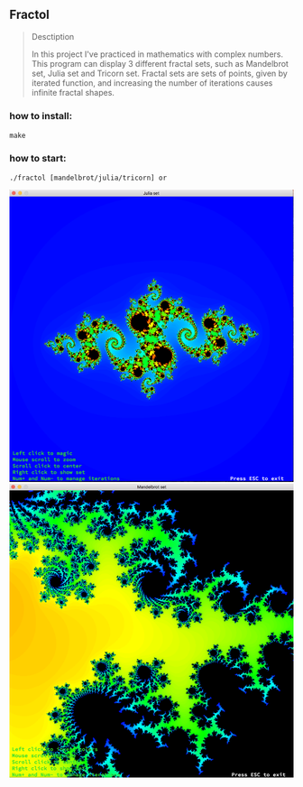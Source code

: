 ## Fractol

> Desctiption
>
> In this project I've practiced in mathematics with complex numbers. This program 
> can display 3 different fractal sets, such as Mandelbrot set, Julia set and Tricorn set.
> Fractal sets are sets of points, given by iterated function, and increasing the number of
> iterations causes infinite fractal shapes.


### how to install:
```shell
make
```
### how to start:
```shell
./fractol [mandelbrot/julia/tricorn] or
```
![fractol.1](https://github.com/Twitting/Other/blob/master/img/fractol1.png)
![fractol.2](https://github.com/Twitting/Other/blob/master/img/fractol2.png)
